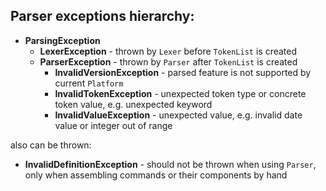 
Parser exceptions hierarchy:
----------------------------

- **ParsingException**
  - **LexerException** - thrown by `Lexer` before `TokenList` is created
  - **ParserException** - thrown by `Parser` after `TokenList` is created
    - **InvalidVersionException** - parsed feature is not supported by current `Platform`
    - **InvalidTokenException** - unexpected token type or concrete token value, e.g. unexpected keyword
    - **InvalidValueException** - unexpected value, e.g. invalid date value or integer out of range

also can be thrown:

- **InvalidDefinitionException** - should not be thrown when using `Parser`, only when assembling commands or their components by hand
